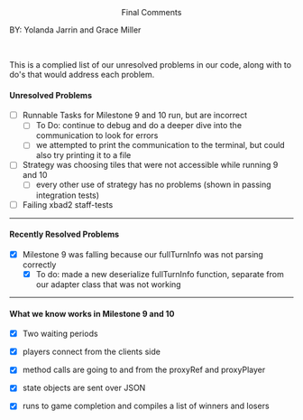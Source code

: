 <div style="text-align: center;">Final Comments</div>

BY: Yolanda Jarrin and Grace Miller

&nbsp;&nbsp;&nbsp;&nbsp;

This is a complied list of our unresolved problems in our code, along with
to do's that would address each problem. 

#### Unresolved Problems

- [ ] Runnable Tasks for Milestone 9 and 10 run, but are incorrect
  - [ ] To Do: continue to debug and do a deeper dive into the communication to look for errors
  - [ ] we attempted to print the communication to the terminal, but could also try printing it to a file

- [ ] Strategy was choosing tiles that were not accessible while running 9 and 10
    - [ ] every other use of strategy has no problems (shown in passing integration tests)

- [ ] Failing xbad2 staff-tests

___
#### Recently Resolved Problems

- [X] Milestone 9 was falling because our fullTurnInfo was not parsing correctly
    - [X] To do: made a new deserialize fullTurnInfo function, separate from our adapter class that was not working

___
#### What we know works in Milestone 9 and 10

- [X] Two waiting periods
- [X] players connect from the clients side
- [X] method calls are going to and from the proxyRef and proxyPlayer
- [X] state objects are sent over JSON
- [X] runs to game completion and compiles a list of winners and losers

